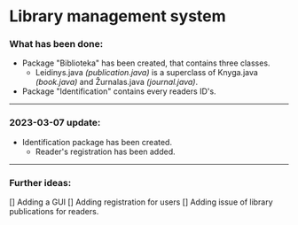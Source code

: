 # Library management system

### What has been done:
- Package "Biblioteka" has been created, that contains three classes.
  - Leidinys.java *(publication.java)* is a superclass of Knyga.java *(book.java)* and Žurnalas.java *(journal.java)*.
- Package "Identification" contains every readers ID's.
---
### 2023-03-07 update: 
- Identification package has been created.
  - Reader's registration has been added.
---
### Further ideas:
[] Adding a GUI
[] Adding registration for users
[] Adding issue of library publications for readers.
